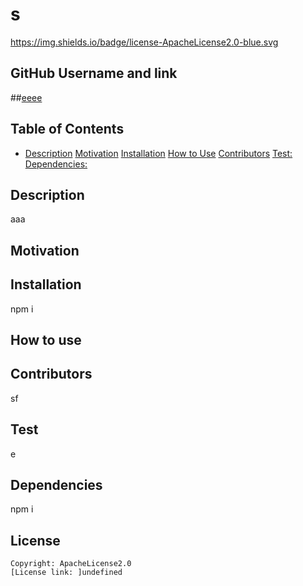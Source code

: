 # s
  https://img.shields.io/badge/license-ApacheLicense2.0-blue.svg
## GitHub Username and link
##[eeee](https://github.com/eeee/)
## Table of Contents
* [Description](#Description) 
  [Motivation](#motivation)
  [Installation](#Installation)
  [How to Use](#usage)
  [Contributors](#contributors) 
  [Test:](#test)
  [Dependencies:](#dependencies)
  

## Description 
  aaa
## Motivation 
  
## Installation
  npm i
## How to use 
  
## Contributors
  sf
## Test
  e
## Dependencies
  npm i
## License

    Copyright: ApacheLicense2.0
    [License link: ]undefined
